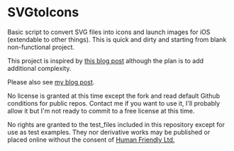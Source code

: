 SVGtoIcons
==========

Basic script to convert SVG files into icons and launch images for iOS (extendable to other things). This is quick and dirty and starting from blank non-functional project.

This project is inspired by [this blog post](http://throwachair.com/2013/10/26/generate-all-your-ios-app-icons-with-svg-and-inkscape/) although the plan is to add additional complexity.

Please also see [my blog post](http://blog.human-friendly.com/useful-svg-to-ios-icons-tip-using-inkscape).

No license is granted at this time except the fork and read default Github conditions for public repos. Contact me if you want to use it, I'll probably allow it but I'm not ready to commit to a free license at this time.

No rights are granted to the test_files included in this repository except for use as test examples. They nor derivative works may be published or placed online without the consent of [Human Friendly Ltd.](http://human-friendly.com)